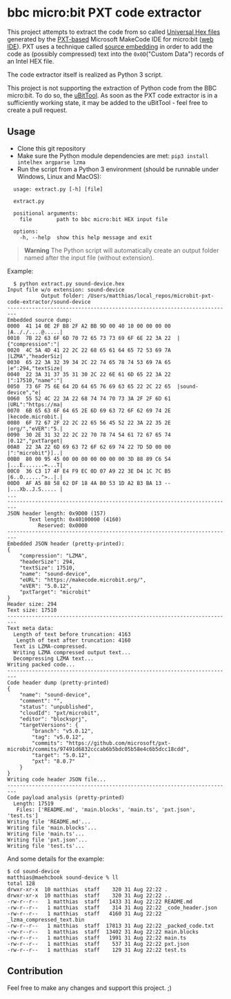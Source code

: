 # bbc micro:bit PXT code extractor

This project attempts to extract the code from so called [Universal Hex files](https://tech.microbit.org/software/spec-universal-hex/) generated by the [PXT-based](https://github.com/microsoft/pxt) Microsoft MakeCode IDE for micro:bit ([web IDE](https://makecode.microbit.org/)). PXT uses a technique called [source embedding](https://github.com/Microsoft/pxt/blob/437f53ca6311335c7f3f75a062ec1079b4e7806a/docs/source-embedding.md) in order to add the code as (possibly compressed) text into the `0x0D`("Custom Data") records of an Intel HEX file.

The code extractor itself is realized as Python 3 script.

This project is not supporting the extraction of Python code from the BBC micro:bit. To do so, the [uBitTool](https://github.com/carlosperate/ubittool). As soon as the PXT code extractor is in a sufficiently working state, it may be added to the uBitTool - feel free to create a pull request.


## Usage

* Clone this git repository
* Make sure the Python module dependencies are met: `pip3 install intelhex argparse lzma`
* Run the script from a Python 3 environment (should be runnable under Windows, Linux and MacOS):

```
  usage: extract.py [-h] [file]

  extract.py

  positional arguments:
    file        path to bbc micro:bit HEX input file

  options:
    -h, --help  show this help message and exit
```

> **Warning**
> The Python script will automatically create an output folder named after the input file (without extension).

Example:

```
  $ python extract.py sound-device.hex       
Input file w/o extension: sound-device
           Output folder: /Users/matthias/local_repos/microbit-pxt-code-extractor/sound-device
-------------------------------------------------------------------------
Embedded source dump:
0000  41 14 0E 2F B8 2F A2 BB 9D 00 40 10 00 00 00 00  |A.././....@.....|
0010  7B 22 63 6F 6D 70 72 65 73 73 69 6F 6E 22 3A 22  |{"compression":"|
0020  4C 5A 4D 41 22 2C 22 68 65 61 64 65 72 53 69 7A  |LZMA","headerSiz|
0030  65 22 3A 32 39 34 2C 22 74 65 78 74 53 69 7A 65  |e":294,"textSize|
0040  22 3A 31 37 35 31 30 2C 22 6E 61 6D 65 22 3A 22  |":17510,"name":"|
0050  73 6F 75 6E 64 2D 64 65 76 69 63 65 22 2C 22 65  |sound-device","e|
0060  55 52 4C 22 3A 22 68 74 74 70 73 3A 2F 2F 6D 61  |URL":"https://ma|
0070  6B 65 63 6F 64 65 2E 6D 69 63 72 6F 62 69 74 2E  |kecode.microbit.|
0080  6F 72 67 2F 22 2C 22 65 56 45 52 22 3A 22 35 2E  |org/","eVER":"5.|
0090  30 2E 31 32 22 2C 22 70 78 74 54 61 72 67 65 74  |0.12","pxtTarget|
00A0  22 3A 22 6D 69 63 72 6F 62 69 74 22 7D 5D 00 00  |":"microbit"}]..|
00B0  80 00 95 45 00 00 00 00 00 00 00 3D 88 89 C6 54  |...E.......=...T|
00C0  36 C3 17 4F E4 F9 EC 0D 07 A9 22 3E D4 1C 7C B5  |6..O......">..|.|
00D0  AF A5 88 58 62 DF 18 4A B0 53 1D A2 B3 BA 13 --  |...Xb..J.S..... |
...
-------------------------------------------------------------------------
JSON header length: 0x9D00 (157)
       Text length: 0x40100000 (4160)
          Reserved: 0x0000
-------------------------------------------------------------------------
Embedded JSON header (pretty-printed):
{
    "compression": "LZMA",
    "headerSize": 294,
    "textSize": 17510,
    "name": "sound-device",
    "eURL": "https://makecode.microbit.org/",
    "eVER": "5.0.12",
    "pxtTarget": "microbit"
}
Header size: 294
Text size: 17510
-------------------------------------------------------------------------
Text meta data:
  Length of text before truncation: 4163
   Length of text after truncation: 4160
  Text is LZMA-compressed.
  Writing LZMA compressed output text...
  Decompressing LZMA text...
Writing packed code...
-------------------------------------------------------------------------
Code header dump (pretty-printed)
{
    "name": "sound-device",
    "comment": "",
    "status": "unpublished",
    "cloudId": "pxt/microbit",
    "editor": "blocksprj",
    "targetVersions": {
        "branch": "v5.0.12",
        "tag": "v5.0.12",
        "commits": "https://github.com/microsoft/pxt-microbit/commits/97491d6832cccab6b5bdc05b58e4c6b5dcc18cdd",
        "target": "5.0.12",
        "pxt": "8.0.7"
    }
}
Writing code header JSON file...
-------------------------------------------------------------------------
Code payload analysis (pretty-printed)
  Length: 17519
   Files: ['README.md', 'main.blocks', 'main.ts', 'pxt.json', 'test.ts']
Writing file 'README.md'...
Writing file 'main.blocks'...
Writing file 'main.ts'...
Writing file 'pxt.json'...
Writing file 'test.ts'...
```

And some details for the example:

```
$ cd sound-device
matthias@maehcbook sound-device % ll
total 128
drwxr-xr-x  10 matthias  staff    320 31 Aug 22:22 .
drwxr-xr-x  10 matthias  staff    320 31 Aug 22:22 ..
-rw-r--r--   1 matthias  staff   1433 31 Aug 22:22 README.md
-rw-r--r--   1 matthias  staff    314 31 Aug 22:22 _code_header.json
-rw-r--r--   1 matthias  staff   4160 31 Aug 22:22 _lzma_compressed_text.bin
-rw-r--r--   1 matthias  staff  17813 31 Aug 22:22 _packed_code.txt
-rw-r--r--   1 matthias  staff  13402 31 Aug 22:22 main.blocks
-rw-r--r--   1 matthias  staff   1991 31 Aug 22:22 main.ts
-rw-r--r--   1 matthias  staff    537 31 Aug 22:22 pxt.json
-rw-r--r--   1 matthias  staff    129 31 Aug 22:22 test.ts
```


## Contribution

Feel free to make any changes and support this project. ;)
